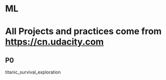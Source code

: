 # ML

# All Projects and practices come from https://cn.udacity.com #

## P0 ##

titanic_survival_exploration
